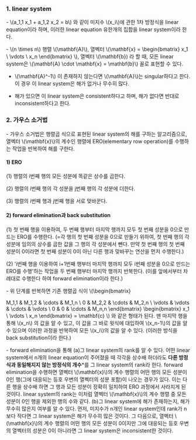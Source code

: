 ### 1. linear system

\- \\(a_1,1 x_1 + a_1,2 x_2 = b\\) 와 같이 미지수 \\(x_i\\)에 관한 1차 방정식을 linear equation이라 하며, 이러한 linear equation 유한개의 집합을 linear system이라 한다.

\- \\(n \times n\\) 행렬 \\(\mathbf{A}\\), 열벡터 \\(\mathbf{x} = \begin{bmatrix} x_1 \\ \vdots \\ x_n \end{bmatrix} \\), 열벡터 \\(\mathbf{b\}\) 라 할 때, 모든 linear system은 \\(\mathbf{A} \cdot \mathbf{x} = \mathbf{b}\\) 꼴로 표현할 수 있다.

- \\(\mathbf{A}^-1\\) 이 존재하지 않는다면 \\(\mathbf{A}\\)는 singular하다고 한다. 이 경우 이 linear system은 해가 없거나 무수히 많다.

- 해가 있으면 이 linear system은 consistent하다고 하며, 해가 없다면 반대로 inconsistent하다고 한다.


### 2. 가우스 소거법

\- 가우스 소거법은 행렬곱 식으로 표현된 linear system의 해를 구하는 알고리즘으로, 열벡터 \\(\mathbf{x}\\)의 계수인 행렬에 ERO(elementary row operation)를 수행하는 작업을 반복하여 해를 구한다.

#### 1) ERO

(1) 행렬의 i번째 행의 모든 성분에 똑같은 상수를 곱한다.

(2) 행렬의 i번째 행의 각 성분을 j번째 행의 각 성분에 더한다.

(3) 행렬의 i번째 행과 j번째 행을 서로 맞바꾼다.

#### 2) forward elimination과 back substitution

(1) 첫 번째 행을 이용하여, 두 번째 행부터 마지막 행까지 모두 첫 번째 성분을 0으로 만드는 ERO를 수행한다. (=각 행의 첫 번째 성분을 0으로 만들기 위하여, 첫 번째 행의 각 성분에 임의의 상수를 곱한 값을 그 행의 각 성분에서 뺀다. 만약 첫 번째 행의 첫 번째 성분이 0이라면 첫 번째 성분이 0이 아닌 다른 행과 맞바꾸는 연산을 먼저 수행한다.)

(2) 'i번째 행을 이용하여 i+1번째 행부터 마지막 행까지 모두 i번째 성분을 0으로 만드는 ERO를 수행'하는 작업을 두 번째 행부터 마지막 행까지 반복한다. (이를 앞에서부터 차례대로 수행한다 하여 forward elimination이라 한다.)

\- 위 단계를 반복하면 기존 행렬곱 식이 \\(\begin{bmatrix} 

M_1,1 & M_1,2 & \cdots &  M_1,n \\ 
0 & M_2,2 & \cdots & M_2,n \\
\vdots & \vdots & \cdots & \vdots \\
0 & 0 & \cdots & M_n,n
\end{bmatrix} \begin{bmatrix} x_1 \\ \vdots \\ x_n \end{bmatrix} = \mathbf{c} \\) 와 같은 형태가 된다. 맨 마지막 행을 통해 \\(x_n\\) 의 값을 알 수 있고, 이 값을 그 바로 윗식에 대입하여 \\(x_n-1\\)의 값을 알 수 있으며 이러한 과정을 반복하여 모든 \\(x_i\\)의 값을 알 수 있다. (이러한 방식을 back substitution이라 한다.)

\- forward elimination을 통해 (a)그 linear system의 rank를 알 수 있다. 어떤 linear system에서 n개의 linear equation이 주어졌을 때 각각을 상수배 하더라도 **다른 방정식과 동일해지지 않는 방정식의 개수***를 그 linear system의 rank라 한다. forward elimination을 수행하면 열벡터 \\(\mathbf{x}\\)의 계수 행렬의 어떤 행의 모든 성분이 0인 행(그에 대응되는 등호 우변의 열벡터의 성분 포함)이 나오는 경우가 있다. 이는 다른 행을 상수배 하면 그 행과 모든 성분이 정확히 일치하여 ERO 과정에서 사라지게 된 것이다. linear system의 rank는 이처럼 열벡터 \\(\mathbf{x}\\)의 계수 행렬 중 모든 성분이 0인 행을 제외한 행의 수와 같다. (b)그 linear system에 해가 존재하는지, 해가 무수히 많은지 여부를 알 수 있다. 먼저, 미지수가 n개인 linear system인데 rank가 n보다 작다면 그 linear system은 해가 무수히 많은 것이다. 그 다음으로, 열벡터 \\(\mathbf{x}\\)의 계수 행렬의 어떤 행의 모든 성분이 0이지만 그에 대응되는 등호 우변의 열벡터의 성분은 0이 아니라면 그 linear system은 inconsistent한 것이다.
